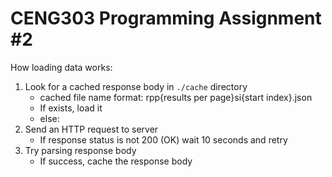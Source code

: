 # CENG303 Programming Assignment #2

How loading data works:
1. Look for a cached response body in `./cache` directory
   - cached file name format: rpp{results per page}si{start index}.json
    - If exists, load it
    - else:
2. Send an HTTP request to server
    - If response status is not 200 (OK) wait 10 seconds and retry
3. Try parsing response body
    - If success, cache the response body
   
